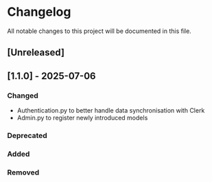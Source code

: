 # Changelog

All notable changes to this project will be documented in this file.

## [Unreleased]


## [1.1.0] - 2025-07-06

### Changed
- Authentication.py to better handle data synchronisation with Clerk
- Admin.py to register newly introduced models


### Deprecated

### Added

### Removed
